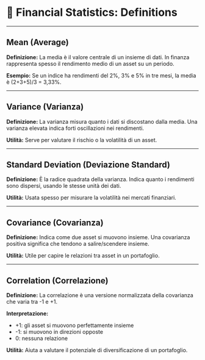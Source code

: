 
# 📘 Financial Statistics: Definitions

---

## Mean (Average)
**Definizione:**
La media è il valore centrale di un insieme di dati. In finanza rappresenta spesso il rendimento medio di un asset su un periodo.

**Esempio:**
Se un indice ha rendimenti del 2%, 3% e 5% in tre mesi, la media è (2+3+5)/3 = 3,33%.

---

## Variance (Varianza)
**Definizione:**
La varianza misura quanto i dati si discostano dalla media. Una varianza elevata indica forti oscillazioni nei rendimenti.

**Utilità:**
Serve per valutare il rischio o la volatilità di un asset.

---

## Standard Deviation (Deviazione Standard)
**Definizione:**
È la radice quadrata della varianza. Indica quanto i rendimenti sono dispersi, usando le stesse unità dei dati.

**Utilità:**
Usata spesso per misurare la volatilità nei mercati finanziari.

---

## Covariance (Covarianza)
**Definizione:**
Indica come due asset si muovono insieme. Una covarianza positiva significa che tendono a salire/scendere insieme.

**Utilità:**
Utile per capire le relazioni tra asset in un portafoglio.

---

## Correlation (Correlazione)
**Definizione:**
La correlazione è una versione normalizzata della covarianza che varia tra -1 e +1.

**Interpretazione:**
- +1: gli asset si muovono perfettamente insieme
- -1: si muovono in direzioni opposte
- 0: nessuna relazione

**Utilità:**
Aiuta a valutare il potenziale di diversificazione di un portafoglio.